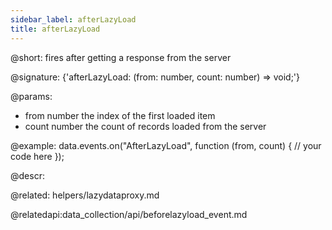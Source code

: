 ```yaml
---
sidebar_label: afterLazyLoad
title: afterLazyLoad
---          
```


@short: fires after getting a response from the server

@signature: {'afterLazyLoad: (from: number, count: number) => void;'}
	
@params:
- from		number		the index of the first loaded item 	
- count     number      the count of records loaded from the server 

@example:
data.events.on("AfterLazyLoad", function (from, count) {
    // your code here
});


@descr:

@related: helpers/lazydataproxy.md

@relatedapi:data_collection/api/beforelazyload_event.md
